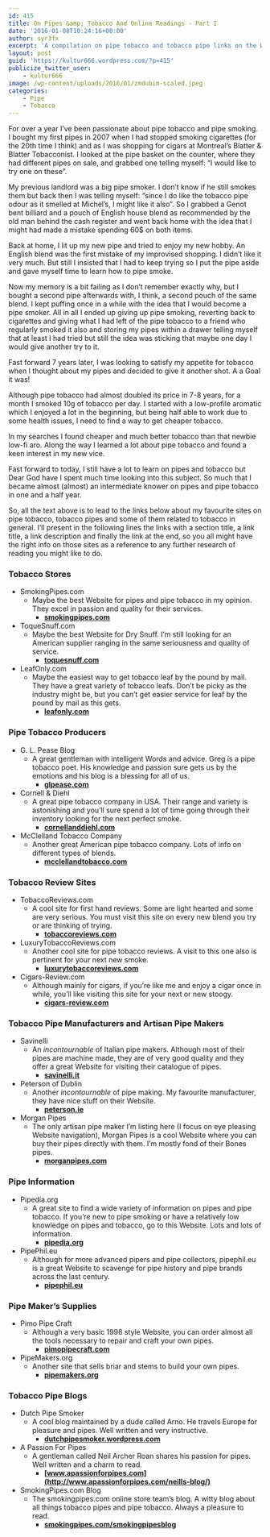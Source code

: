 ```yaml
---
id: 415
title: On Pipes &amp; Tobacco And Online Readings - Part I
date: '2016-01-08T10:24:16+00:00'
author: syr3fx
excerpt: 'A compilation on pipe tobacco and tobacco pipe links on the Web.'
layout: post
guid: 'https://kultur666.wordpress.com/?p=415'
publicize_twitter_user:
    - kultur666
image: /wp-content/uploads/2016/01/zmdubim-scaled.jpeg
categories:
    - Pipe
    - Tobacco
---
```


For over a year I’ve been passionate about pipe tobacco and pipe smoking. I bought my first pipes in 2007 when I had stopped smoking cigarettes (for the 20th time I think) and as I was shopping for cigars at Montreal’s Blatter &amp; Blatter Tobacconist. I looked at the pipe basket on the counter, where they had different pipes on sale, and grabbed one telling myself: “I would like to try one on these”.

My previous landlord was a big pipe smoker. I don’t know if he still smokes them but back then I was telling myself: “since I do like the tobacco pipe odour as it smelled at Michel’s, I might like it also”. So I grabbed a Genot bent billiard and a pouch of English house blend as recommended by the old man behind the cash register and went back home with the idea that I might had made a mistake spending 60$ on both items.

Back at home, I lit up my new pipe and tried to enjoy my new hobby. An English blend was the first mistake of my improvised shopping. I didn’t like it very much. But still I insisted that I had to keep trying so I put the pipe aside and gave myself time to learn how to pipe smoke.

Now my memory is a bit failing as I don’t remember exactly why, but I bought a second pipe afterwards with, I think, a second pouch of the same blend. I kept puffing once in a while with the idea that I would become a pipe smoker. All in all I ended up giving up pipe smoking, reverting back to cigarettes and giving what I had left of the pipe tobacco to a friend who regularly smoked it also and storing my pipes within a drawer telling myself that at least I had tried but still the idea was sticking that maybe one day I would give another try to it.

Fast forward 7 years later, I was looking to satisfy my appetite for tobacco when I thought about my pipes and decided to give it another shot. A a Goal it was!

Although pipe tobacco had almost doubled its price in 7-8 years, for a month I smoked 10g of tobacco per day. I started with a low-profile aromatic which I enjoyed a lot in the beginning, but being half able to work due to some health issues, I need to find a way to get cheaper tobacco.

In my searches I found cheaper and much better tobacco than that newbie low-fi aro. Along the way I learned a lot about pipe tobacco and found a keen interest in my new vice.

Fast forward to today, I still have a lot to learn on pipes and tobacco but Dear God have I spent much time looking into this subject. So much that I became almost (almost) an intermediate knower on pipes and pipe tobacco in one and a half year.

So, all the text above is to lead to the links below about my favourite sites on pipe tobacco, tobacco pipes and some of them related to tobacco in general. I’ll present in the following lines the links with a section title, a link title, a link description and finally the link at the end, so you all might have the right info on those sites as a reference to any further research of reading you might like to do.

### Tobacco Stores

- SmokingPipes.com
    - Maybe the best Website for pipes and pipe tobacco in my opinion. They excel in passion and quality for their services.
        - **[smokingpipes.com](http://www.smokingpipes.com/)**
- ToqueSnuff.com
    - Maybe the best Website for Dry Snuff. I’m still looking for an American supplier ranging in the same seriousness and quality of service.
        - **[toquesnuff.com](http://www.toquesnuff.com/)**
- LeafOnly.com
    - Maybe the easiest way to get tobacco leaf by the pound by mail. They have a great variety of tobacco leafs. Don’t be picky as the industry might be, but you can’t get easier service for leaf by the pound by mail as this gets.
        - **[leafonly.com](https://www.leafonly.com/)**

### Pipe Tobacco Producers

- G. L. Pease Blog
    - A great gentleman with intelligent Words and advice. Greg is a pipe tobacco poet. His knowledge and passion sure gets us by the emotions and his blog is a blessing for all of us.
        - **[glpease.com](http://www.glpease.com/)**
- Cornell &amp; Diehl
    - A great pipe tobacco company in USA. Their range and variety is astonishing and you’ll sure spend a lot of time going through their inventory looking for the next perfect smoke.
        - **[cornellanddiehl.com](http://cornellanddiehl.com/)**
- McClelland Tobacco Company
    - Another great American pipe tobacco company. Lots of info on different types of blends.
        - **[mcclellandtobacco.com](http://www.mcclellandtobacco.com/)**

### Tobacco Review Sites

- TobaccoReviews.com
    - A cool site for first hand reviews. Some are light hearted and some are very serious. You must visit this site on every new blend you try or are thinking of trying.
        - **[tobaccoreviews.com](http://www.tobaccoreviews.com/)**
- LuxuryTobaccoReviews.com
    - Another cool site for pipe tobacco reviews. A visit to this one also is pertinent for your next new smoke.
        - **[luxurytobaccoreviews.com](http://luxurytobaccoreviews.com/)**
- Cigars-Review.com
    - Although mainly for cigars, if you’re like me and enjoy a cigar once in while, you’ll like visiting this site for your next or new stoogy.
        - **[cigars-review.com](http://www.cigars-review.org/)**

### Tobacco Pipe Manufacturers and Artisan Pipe Makers

- Savinelli
    - An *incontournable* of Italian pipe makers. Although most of their pipes are machine made, they are of very good quality and they offer a great Website for visiting their catalogue of pipes.
        - **[savinelli.it](http://www.savinelli.it/index.php)**
- Peterson of Dublin
    - Another *incontournable* of pipe making. My favourite manufacturer, they have nice stuff on their Website.
        - **[peterson.ie](http://www.peterson.ie/)**
- Morgan Pipes
    - The only artisan pipe maker I’m listing here (I focus on eye pleasing Website navigation), Morgan Pipes is a cool Website where you can buy their pipes directly with them. I’m mostly fond of their Bones pipes.
        - **[morganpipes.com](http://www.morganpipes.com/)**

### Pipe Information

- Pipedia.org
    - A great site to find a wide variety of information on pipes and pipe tobacco. If you’re new to pipe smoking or have a relatively low knowledge on pipes and tobacco, go to this Website. Lots and lots of information.
        - **[pipedia.org](http://pipedia.org/)**
- PipePhil.eu
    - Although for more advanced pipers and pipe collectors, pipephil.eu is a great Website to scavenge for pipe history and pipe brands across the last century.
        - **[pipephil.eu](http://www.pipephil.eu/)**

### Pipe Maker’s Supplies

- Pimo Pipe Craft
    - Although a very basic 1998 style Website, you can order almost all the tools necessary to repair and craft your own pipes.
        - **[pimopipecraft.com](http://www.pimopipecraft.com/index.html)**
- PipeMakers.org
    - Another site that sells briar and stems to build your own pipes.
        - **[pipemakers.org](http://www.pipemakers.org/)**

### Tobacco Pipe Blogs

- Dutch Pipe Smoker
    - A cool blog maintained by a dude called Arno. He travels Europe for pleasure and pipes. Well written and very instructive.
        - **[dutchpipesmoker.wordpress.com](https://dutchpipesmoker.wordpress.com/)**
- A Passion For Pipes
    - A gentleman called Neil Archer Roan shares his passion for pipes. Well written and a charm to read.
        - **[www.apassionforpipes.com](http://www.apassionforpipes.com/neills-blog/)**
- SmokingPipes.com Blog
    - The smokingpipes.com online store team’s blog. A witty blog about all things tobacco pipes and pipe tobacco. Always a pleasure to read.
        - **[smokingpipes.com/smokingpipesblog](http://www.smokingpipes.com/smokingpipesblog/index.cfm)**